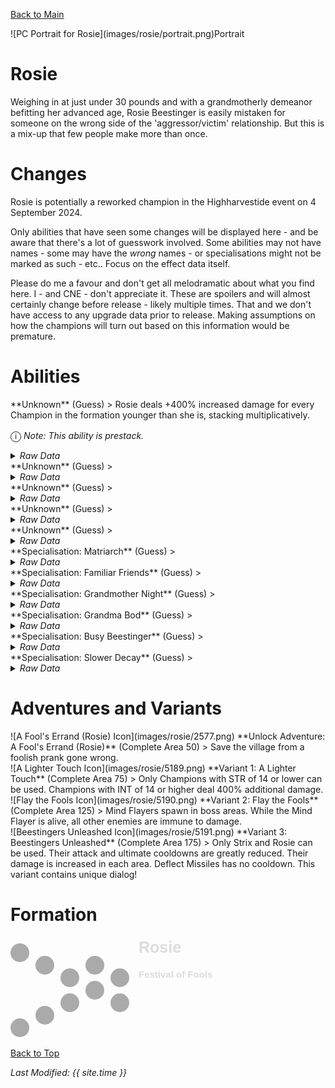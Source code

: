[Back to Main](index.md)

<span class="championPortraitsRow">
    <span class="championPortraitsImage">
        ![PC Portrait for Rosie](images/rosie/portrait.png)Portrait
    </span>
</span>

# Rosie

Weighing in at just under 30 pounds and with a grandmotherly demeanor befitting her advanced age, Rosie Beestinger is easily mistaken for someone on the wrong side of the 'aggressor/victim' relationship. But this is a mix-up that few people make more than once.

# Changes

Rosie is potentially a reworked champion in the Highharvestide event on 4 September 2024.

Only abilities that have seen some changes will be displayed here - and be aware that there's a lot of guesswork involved. Some abilities may not have names - some may have the *wrong* names - or specialisations might not be marked as such - etc.. Focus on the effect data itself.

Please do me a favour and don't get all melodramatic about what you find here. I - and CNE - don't appreciate it. These are spoilers and will almost certainly change before release - likely multiple times. That and we don't have access to any upgrade data prior to release. Making assumptions on how the champions will turn out based on this information would be premature.

# Abilities

<div markdown="1" class="abilityBorder"><div markdown="1" class="abilityBorderInner">
**Unknown** (Guess)
> Rosie deals +400% increased damage for every Champion in the formation younger than she is, stacking multiplicatively.

<span style="font-size:1.2em;">ⓘ</span> *Note: This ability is prestack.*
<details><summary><em>Raw Data</em></summary>
<p>
<pre>
{
    "id": 2062,
    "flavour_text": "",
    "description": {
        "desc": "Rosie deals +$amount% increased damage for every Champion in the formation younger than she is, stacking multiplicatively."
    },
    "effect_keys": [
        {
            "effect_string": "pre_stack_amount,400"
        },
        {
            "effect_string": "hero_dps_multiplier_mult,0",
            "amount_expr": "upgrade_amount(15604,0)",
            "amount_mult": "mult",
            "show_bonus": true,
            "stack_func": "per_hero_attribute",
            "per_hero_expr": "age<110&&hero_id!=146",
            "amount_updated_listeners": [
                "slot_changed"
            ]
        }
    ],
    "requirements": "",
    "graphic_id": 0,
    "large_graphic_id": 0,
    "properties": {
        "is_formation_ability": true,
        "owner_use_outgoing_description": true,
        "formation_circle_icon": false,
        "indexed_effect_properties": true,
        "per_effect_index_bonuses": true,
        "default_bonus_index": 0
    }
}
</pre>
</p>
</details>
</div></div>

<div markdown="1" class="abilityBorder"><div markdown="1" class="abilityBorderInner">
**Unknown** (Guess)
> 
<details><summary><em>Raw Data</em></summary>
<p>
<pre>
{
    "id": 2063,
    "flavour_text": "",
    "description": {
        "desc": ""
    },
    "effect_keys": [],
    "requirements": "",
    "graphic_id": 0,
    "large_graphic_id": 0,
    "properties": {
        "is_formation_ability": true,
        "owner_use_outgoing_description": true,
        "formation_circle_icon": false
    }
}
</pre>
</p>
</details>
</div></div>

<div markdown="1" class="abilityBorder"><div markdown="1" class="abilityBorderInner">
**Unknown** (Guess)
> 
<details><summary><em>Raw Data</em></summary>
<p>
<pre>
{
    "id": 2064,
    "flavour_text": "",
    "description": {
        "desc": ""
    },
    "effect_keys": [],
    "requirements": "",
    "graphic_id": 0,
    "large_graphic_id": 0,
    "properties": {
        "is_formation_ability": true,
        "owner_use_outgoing_description": true,
        "formation_circle_icon": false
    }
}
</pre>
</p>
</details>
</div></div>

<div markdown="1" class="abilityBorder"><div markdown="1" class="abilityBorderInner">
**Unknown** (Guess)
> 
<details><summary><em>Raw Data</em></summary>
<p>
<pre>
{
    "id": 2065,
    "flavour_text": "",
    "description": {
        "desc": ""
    },
    "effect_keys": [],
    "requirements": "",
    "graphic_id": 0,
    "large_graphic_id": 0,
    "properties": {
        "is_formation_ability": true,
        "owner_use_outgoing_description": true,
        "formation_circle_icon": false
    }
}
</pre>
</p>
</details>
</div></div>

<div markdown="1" class="abilityBorder"><div markdown="1" class="abilityBorderInner">
**Unknown** (Guess)
> 
<details><summary><em>Raw Data</em></summary>
<p>
<pre>
{
    "id": 2066,
    "flavour_text": "",
    "description": {
        "desc": ""
    },
    "effect_keys": [],
    "requirements": "",
    "graphic_id": 0,
    "large_graphic_id": 0,
    "properties": {
        "is_formation_ability": true,
        "owner_use_outgoing_description": true,
        "formation_circle_icon": false
    }
}
</pre>
</p>
</details>
</div></div>

<div markdown="1" class="abilityBorder"><div markdown="1" class="abilityBorderInner">
**Specialisation: Matriarch** (Guess)
> 
<details><summary><em>Raw Data</em></summary>
<p>
<pre>
{
    "id": 2067,
    "flavour_text": "",
    "description": {
        "desc": ""
    },
    "effect_keys": [
        {
            "effect_string": "buff_upgrade,100,15604",
            "amount_func": "mult",
            "stack_func": "per_hero_attribute"
        }
    ],
    "requirements": "",
    "graphic_id": 0,
    "large_graphic_id": 5211,
    "properties": {
        "is_formation_ability": true,
        "owner_use_outgoing_description": true,
        "formation_circle_icon": false
    }
}
</pre>
</p>
</details>
</div></div>

<div markdown="1" class="abilityBorder"><div markdown="1" class="abilityBorderInner">
**Specialisation: Familiar Friends** (Guess)
> 
<details><summary><em>Raw Data</em></summary>
<p>
<pre>
{
    "id": 2068,
    "flavour_text": "",
    "description": {
        "desc": ""
    },
    "effect_keys": [],
    "requirements": "",
    "graphic_id": 0,
    "large_graphic_id": 24375,
    "properties": {
        "is_formation_ability": true,
        "owner_use_outgoing_description": true,
        "formation_circle_icon": false
    }
}
</pre>
</p>
</details>
</div></div>

<div markdown="1" class="abilityBorder"><div markdown="1" class="abilityBorderInner">
**Specialisation: Grandmother Night** (Guess)
> 
<details><summary><em>Raw Data</em></summary>
<p>
<pre>
{
    "id": 2069,
    "flavour_text": "",
    "description": {
        "desc": ""
    },
    "effect_keys": [],
    "requirements": "",
    "graphic_id": 0,
    "large_graphic_id": 24377,
    "properties": {
        "is_formation_ability": true,
        "owner_use_outgoing_description": true,
        "formation_circle_icon": false
    }
}
</pre>
</p>
</details>
</div></div>

<div markdown="1" class="abilityBorder"><div markdown="1" class="abilityBorderInner">
**Specialisation: Grandma Bod** (Guess)
> 
<details><summary><em>Raw Data</em></summary>
<p>
<pre>
{
    "id": 2070,
    "flavour_text": "",
    "description": {
        "desc": ""
    },
    "effect_keys": [],
    "requirements": "",
    "graphic_id": 0,
    "large_graphic_id": 24376,
    "properties": {
        "is_formation_ability": true,
        "owner_use_outgoing_description": true,
        "formation_circle_icon": false
    }
}
</pre>
</p>
</details>
</div></div>

<div markdown="1" class="abilityBorder"><div markdown="1" class="abilityBorderInner">
**Specialisation: Busy Beestinger** (Guess)
> 
<details><summary><em>Raw Data</em></summary>
<p>
<pre>
{
    "id": 2071,
    "flavour_text": "",
    "description": {
        "desc": ""
    },
    "effect_keys": [],
    "requirements": "",
    "graphic_id": 0,
    "large_graphic_id": 24374,
    "properties": {
        "is_formation_ability": true,
        "owner_use_outgoing_description": true,
        "formation_circle_icon": false
    }
}
</pre>
</p>
</details>
</div></div>

<div markdown="1" class="abilityBorder"><div markdown="1" class="abilityBorderInner">
**Specialisation: Slower Decay** (Guess)
> 
<details><summary><em>Raw Data</em></summary>
<p>
<pre>
{
    "id": 2072,
    "flavour_text": "",
    "description": {
        "desc": ""
    },
    "effect_keys": [],
    "requirements": "",
    "graphic_id": 0,
    "large_graphic_id": 24378,
    "properties": {
        "is_formation_ability": true,
        "owner_use_outgoing_description": true,
        "formation_circle_icon": false
    }
}
</pre>
</p>
</details>
</div></div>

# Adventures and Variants

<div markdown="1" class="abilityBorder"><div markdown="1" class="abilityBorderInner">
![A Fool's Errand (Rosie) Icon](images/rosie/2577.png) **Unlock Adventure: A Fool's Errand (Rosie)** (Complete Area 50)
> Save the village from a foolish prank gone wrong.
</div></div>
<div markdown="1" class="abilityBorder"><div markdown="1" class="abilityBorderInner">
![A Lighter Touch Icon](images/rosie/5189.png) **Variant 1: A Lighter Touch** (Complete Area 75)
> Only Champions with STR of 14 or lower can be used. Champions with INT of 14 or higher deal 400% additional damage.
</div></div>
<div markdown="1" class="abilityBorder"><div markdown="1" class="abilityBorderInner">
![Flay the Fools Icon](images/rosie/5190.png) **Variant 2: Flay the Fools** (Complete Area 125)
> Mind Flayers spawn in boss areas. While the Mind Flayer is alive, all other enemies are immune to damage.
</div></div>
<div markdown="1" class="abilityBorder"><div markdown="1" class="abilityBorderInner">
![Beestingers Unleashed Icon](images/rosie/5191.png) **Variant 3: Beestingers Unleashed** (Complete Area 175)
> Only Strix and Rosie can be used. Their attack and ultimate cooldowns are greatly reduced. Their damage is increased in each area. Deflect Missiles has no cooldown. This variant contains unique dialog!
</div></div>

# Formation

<span class="formationBorder">
    <svg xmlns="http://www.w3.org/2000/svg" id="Rosie" fill="#aaa" data-formationName="Rosie" data-campaignName="Festival of Fools" width="327" height="160"><circle cx="175" cy="65" r="15"/><circle cx="175" cy="105" r="15"/><circle cx="135" cy="45" r="15"/><circle cx="135" cy="85" r="15"/><circle cx="95" cy="65" r="15"/><circle cx="95" cy="105" r="15"/><circle cx="55" cy="45" r="15"/><circle cx="55" cy="125" r="15"/><circle cx="15" cy="25" r="15"/><circle cx="15" cy="145" r="15"/><text x="205" y="25" fill="#dcdcdc" font-size="25" font-family="Arial" font-weight="bold">Rosie</text><text x="205" y="65" fill="#dcdcdc" font-size="15" font-family="Arial" font-weight="bold">Festival of Fools</text></svg>
</span>

[Back to Top](#top)

*Last Modified: {{ site.time }}*